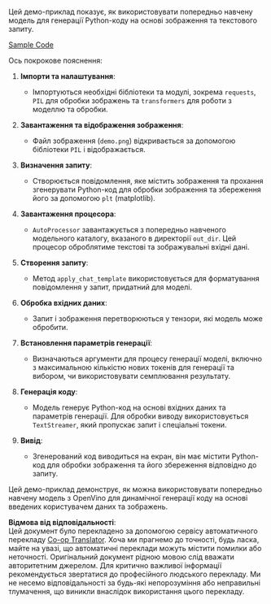 <!--
CO_OP_TRANSLATOR_METADATA:
{
  "original_hash": "d7d7afa242a4a041ff4193546d4baf16",
  "translation_date": "2025-07-09T19:29:39+00:00",
  "source_file": "md/02.Application/04.Vision/Phi3/E2E_OpenVino_Phi3Vision.md",
  "language_code": "uk"
}
-->
Цей демо-приклад показує, як використовувати попередньо навчену модель для генерації Python-коду на основі зображення та текстового запиту.

[Sample Code](../../../../../../code/06.E2E/E2E_OpenVino_Phi3-vision.ipynb)

Ось покрокове пояснення:

1. **Імпорти та налаштування**:
   - Імпортуються необхідні бібліотеки та модулі, зокрема `requests`, `PIL` для обробки зображень та `transformers` для роботи з моделлю та обробки.

2. **Завантаження та відображення зображення**:
   - Файл зображення (`demo.png`) відкривається за допомогою бібліотеки `PIL` і відображається.

3. **Визначення запиту**:
   - Створюється повідомлення, яке містить зображення та прохання згенерувати Python-код для обробки зображення та збереження його за допомогою `plt` (matplotlib).

4. **Завантаження процесора**:
   - `AutoProcessor` завантажується з попередньо навченого модельного каталогу, вказаного в директорії `out_dir`. Цей процесор оброблятиме текстові та зображувальні вхідні дані.

5. **Створення запиту**:
   - Метод `apply_chat_template` використовується для форматування повідомлення у запит, придатний для моделі.

6. **Обробка вхідних даних**:
   - Запит і зображення перетворюються у тензори, які модель може обробити.

7. **Встановлення параметрів генерації**:
   - Визначаються аргументи для процесу генерації моделі, включно з максимальною кількістю нових токенів для генерації та вибором, чи використовувати семплювання результату.

8. **Генерація коду**:
   - Модель генерує Python-код на основі вхідних даних та параметрів генерації. Для обробки виводу використовується `TextStreamer`, який пропускає запит і спеціальні токени.

9. **Вивід**:
   - Згенерований код виводиться на екран, він має містити Python-код для обробки зображення та його збереження відповідно до запиту.

Цей демо-приклад демонструє, як можна використовувати попередньо навчену модель з OpenVino для динамічної генерації коду на основі введених користувачем даних та зображень.

**Відмова від відповідальності**:  
Цей документ було перекладено за допомогою сервісу автоматичного перекладу [Co-op Translator](https://github.com/Azure/co-op-translator). Хоча ми прагнемо до точності, будь ласка, майте на увазі, що автоматичні переклади можуть містити помилки або неточності. Оригінальний документ рідною мовою слід вважати авторитетним джерелом. Для критично важливої інформації рекомендується звертатися до професійного людського перекладу. Ми не несемо відповідальності за будь-які непорозуміння або неправильні тлумачення, що виникли внаслідок використання цього перекладу.